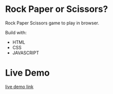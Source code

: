 # Rock Paper or Scissors?

Rock Paper Scissors game to play in browser.

Build with:
* HTML
* CSS
* JAVASCRIPT

# Live Demo

[live demo link](https://vishnu861.github.io/Rock-paper-scissor)

